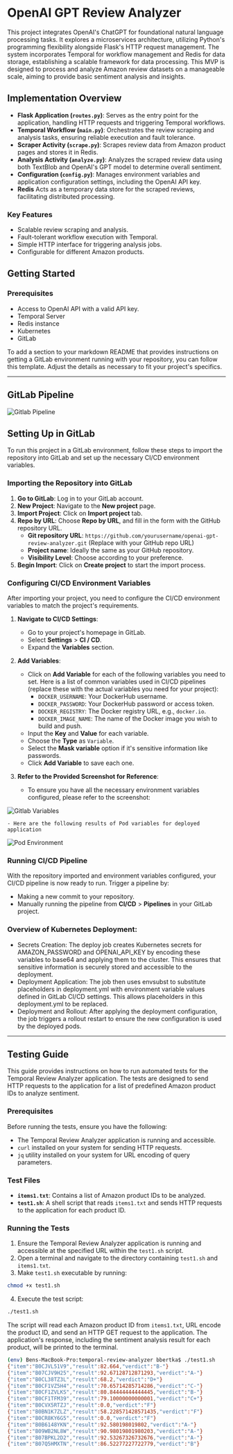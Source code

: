 # OpenAI GPT Review Analyzer 

This project integrates OpenAI's ChatGPT for foundational natural language processing tasks. It explores a microservices architecture, utilizing Python's programming flexibility alongside Flask's HTTP request management. The system incorporates Temporal for workflow management and Redis for data storage, establishing a scalable framework for data processing. This MVP is designed to process and analyze Amazon review datasets on a manageable scale, aiming to provide basic sentiment analysis and insights.

## Implementation Overview

- **Flask Application (`routes.py`)**: Serves as the entry point for the application, handling HTTP requests and triggering Temporal workflows.
- **Temporal Workflow (`main.py`)**: Orchestrates the review scraping and analysis tasks, ensuring reliable execution and fault tolerance.
- **Scraper Activity (`scrape.py`)**: Scrapes review data from Amazon product pages and stores it in Redis.
- **Analysis Activity (`analyze.py`)**: Analyzes the scraped review data using both TextBlob and OpenAI's GPT model to determine overall sentiment.
- **Configuration (`config.py`)**: Manages environment variables and application configuration settings, including the OpenAI API key.
- **Redis** Acts as a temporary data store for the scraped reviews, facilitating distributed processing.

### Key Features

- Scalable review scraping and analysis.
- Fault-tolerant workflow execution with Temporal.
- Simple HTTP interface for triggering analysis jobs.
- Configurable for different Amazon products.

## Getting Started

### Prerequisites

- Access to OpenAI API with a valid API key.
- Temporal Server
- Redis instance
- Kubernetes
- GitLab 

To add a section to your markdown README that provides instructions on getting a GitLab environment running with your repository, you can follow this template. Adjust the details as necessary to fit your project's specifics.

---
## GitLab Pipeline
![Gitlab Pipeline](docs/images/pipeline.jpg)

## Setting Up in GitLab

To run this project in a GitLab environment, follow these steps to import the repository into GitLab and set up the necessary CI/CD environment variables.

### Importing the Repository into GitLab

1. **Go to GitLab**: Log in to your GitLab account.
2. **New Project**: Navigate to the **New project** page.
3. **Import Project**: Click on **Import project** tab.
4. **Repo by URL**: Choose **Repo by URL**, and fill in the form with the GitHub repository URL.
    - **Git repository URL**: `https://github.com/yourusername/openai-gpt-review-analyzer.git` (Replace with your GitHub repo URL)
    - **Project name**: Ideally the same as your GitHub repository.
    - **Visibility Level**: Choose according to your preference.
5. **Begin Import**: Click on **Create project** to start the import process.

### Configuring CI/CD Environment Variables

After importing your project, you need to configure the CI/CD environment variables to match the project's requirements.

1. **Navigate to CI/CD Settings**:
    - Go to your project's homepage in GitLab.
    - Select **Settings** > **CI / CD**.
    - Expand the **Variables** section.

2. **Add Variables**:
    - Click on **Add Variable** for each of the following variables you need to set. Here is a list of common variables used in CI/CD pipelines (replace these with the actual variables you need for your project):
        - `DOCKER_USERNAME`: Your DockerHub username.
        - `DOCKER_PASSWORD`: Your DockerHub password or access token.
        - `DOCKER_REGISTRY`: The Docker registry URL, e.g., `docker.io`.
        - `DOCKER_IMAGE_NAME`: The name of the Docker image you wish to build and push.
    - Input the **Key** and **Value** for each variable.
    - Choose the **Type** as `Variable`.
    - Select the **Mask variable** option if it's sensitive information like passwords.
    - Click **Add Variable** to save each one.

3. **Refer to the Provided Screenshot for Reference**:
    - To ensure you have all the necessary environment variables configured, please refer to the screenshot:

![Gitlab Variables](docs/images/pipeline_variables.jpg)

    - Here are the following results of Pod variables for deployed application
![Pod Environment](docs/images/container_vars.jpg)

### Running CI/CD Pipeline

With the repository imported and environment variables configured, your CI/CD pipeline is now ready to run. Trigger a pipeline by:

- Making a new commit to your repository.
- Manually running the pipeline from **CI/CD** > **Pipelines** in your GitLab project.

### Overview of Kubernetes Deployment:

- Secrets Creation: The deploy job creates Kubernetes secrets for AMAZON_PASSWORD and OPENAI_API_KEY by encoding these variables to base64 and applying them to the cluster. This ensures that sensitive information is securely stored and accessible to the deployment.
- Deployment Application: The job then uses envsubst to substitute placeholders in deployment.yml with environment variable values defined in GitLab CI/CD settings. This allows placeholders in this deployment.yml to be replaced.
- Deployment and Rollout: After applying the deployment configuration, the job triggers a rollout restart to ensure the new configuration is used by the deployed pods.
---

## Testing Guide

This guide provides instructions on how to run automated tests for the Temporal Review Analyzer application. The tests are designed to send HTTP requests to the application for a list of predefined Amazon product IDs to analyze sentiment.

### Prerequisites

Before running the tests, ensure you have the following:

- The Temporal Review Analyzer application is running and accessible.
- `curl` installed on your system for sending HTTP requests.
- `jq` utility installed on your system for URL encoding of query parameters.

### Test Files

- **`items1.txt`**: Contains a list of Amazon product IDs to be analyzed.
- **`test1.sh`**: A shell script that reads `items1.txt` and sends HTTP requests to the application for each product ID.

### Running the Tests

1. Ensure the Temporal Review Analyzer application is running and accessible at the specified URL within the `test1.sh` script.
2. Open a terminal and navigate to the directory containing `test1.sh` and `items1.txt`.
3. Make `test1.sh` executable by running:

```bash
chmod +x test1.sh
```

4. Execute the test script:

```bash
./test1.sh
```

The script will read each Amazon product ID from `items1.txt`, URL encode the product ID, and send an HTTP GET request to the application. The application's response, including the sentiment analysis result for each product, will be printed to the terminal.

```bash
(env) Bens-MacBook-Pro:temporal-review-analyzer bbertka$ ./test1.sh
{"item":"B0CJVL51V9","result":82.664,"verdict":"B-"}
{"item":"B07CJV9H25","result":92.67128712871293,"verdict":"A-"}
{"item":"B0CL38TZ3L","result":68.2,"verdict":"D+"}
{"item":"B0CF1VZ5H4","result":70.65714285714286,"verdict":"C-"}
{"item":"B0CF1ZVLKS","result":80.84444444444445,"verdict":"B-"}
{"item":"B0CF1TFM39","result":79.10000000000001,"verdict":"C+"}
{"item":"B0CVX5RTZJ","result":0.0,"verdict":"F"}
{"item":"B0BN1K7ZLZ","result":58.228571428571435,"verdict":"F"}
{"item":"B0CR8KY6G5","result":0.0,"verdict":"F"}
{"item":"B0B6148YKN","result":92.580198019802,"verdict":"A-"}
{"item":"B09WB2NL8W","result":90.98019801980203,"verdict":"A-"}
{"item":"B07BPKL2D2","result":92.53267326732676,"verdict":"A-"}
{"item":"B07Q5HMXTN","result":86.52277227722779,"verdict":"B"}
```

